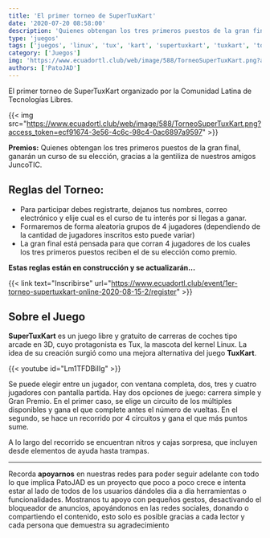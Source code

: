 ```yaml
---
title: 'El primer torneo de SuperTuxKart'
date: '2020-07-20 08:58:00'
description: 'Quienes obtengan los tres primeros puestos de la gran final, ganarán un curso de su elección, gracias a la gentiliza de nuestros amigos JuncoTIC.'
type: 'juegos'
tags: ['juegos', 'linux', 'tux', 'kart', 'supertuxkart', 'tuxkart', 'torneo']
category: ['Juegos']
img: 'https://www.ecuadortl.club/web/image/588/TorneoSuperTuxKart.png?access_token=ecf91674-3e56-4c6c-98c4-0ac6897a9597'
authors: ['PatoJAD']
---
```


El primer torneo de SuperTuxKart organizado por la Comunidad Latina de Tecnologías Libres.

{{< img src="https://www.ecuadortl.club/web/image/588/TorneoSuperTuxKart.png?access_token=ecf91674-3e56-4c6c-98c4-0ac6897a9597" >}}

**Premios:** Quienes obtengan los tres primeros puestos de la gran final, ganarán un curso de su elección, gracias a la gentiliza de nuestros amigos JuncoTIC.

## Reglas del Torneo:

-   Para participar debes registrarte, dejanos tus nombres, correo electrónico y elije cual es el curso de tu interés por si llegas a ganar.
-   Formaremos de forma aleatoria grupos de 4 jugadores (dependiendo de la cantidad de jugadores inscritos esto puede variar)
-   La gran final está pensada para que corran 4 jugadores de los cuales los tres primeros puestos reciben el de su elección como premio.

**Estas reglas están en construcción y se actualizarán...**

{{< link text="Inscribirse" url="https://www.ecuadortl.club/event/1er-torneo-supertuxkart-online-2020-08-15-2/register" >}}

## Sobre el Juego

**SuperTuxKart** es un juego libre y gratuito de carreras de coches tipo arcade en 3D, cuyo protagonista es Tux, la mascota del kernel Linux. La idea de su creación surgió como una mejora alternativa del juego **TuxKart**.

{{< youtube id="Lm1TFDBiIIg" >}}

Se puede elegir entre un jugador, con ventana completa, dos, tres y cuatro jugadores con pantalla partida. Hay dos opciones de juego: carrera simple y Gran Premio. En el primer caso, se elige un circuito de los múltiples disponibles y gana el que complete antes el número de vueltas. En el segundo, se hace un recorrido por 4 circuitos y gana el que más puntos sume.

A lo largo del recorrido se encuentran nitros y cajas sorpresa, que incluyen desde elementos de ayuda hasta trampas.

---

Recorda **apoyarnos** en nuestras redes para poder seguir adelante con todo lo que implica PatoJAD es un proyecto que poco a poco crece e intenta estar al lado de todos de los usuarios dándoles dia a dia herramientas o funcionalidades. Mostranos tu apoyo con pequeños gestos, desactivando el bloqueador de anuncios, apoyándonos en las redes sociales, donando o compartiendo el contenido, esto solo es posible gracias a cada lector y cada persona que demuestra su agradecimiento
